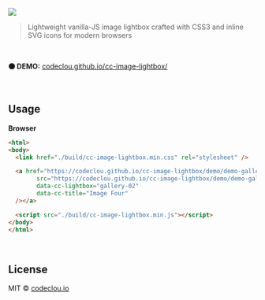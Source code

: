[![](https://codeclou.github.io/cc-image-lightbox/img/cc-image-lightbox-logo.svg)](https://github.com/codeclou/cc-image-lightbox)

> Lightweight vanilla-JS image lightbox crafted with CSS3 and inline SVG icons for modern browsers

<p>&nbsp;</p>

**:black_circle: DEMO:** [codeclou.github.io/cc-image-lightbox/](https://codeclou.github.io/cc-image-lightbox/)

<p>&nbsp;</p>

## Usage

**Browser**

```html
<html>
<body>
  <link href="./build/cc-image-lightbox.min.css" rel="stylesheet" />

  <a href="https://codeclou.github.io/cc-image-lightbox/demo/demo-gallery-02/images/DSC05104.JPG" target="_blank"><img
        src="https://codeclou.github.io/cc-image-lightbox/demo/demo-gallery-02/thumbs/DSC05104.JPG"
        data-cc-lightbox="gallery-02"
        data-cc-title="Image Four"
  /></a>

  <script src="./build/cc-image-lightbox.min.js"></script>
</body>
</html>
```


<p>&nbsp;</p>

## License

MIT © [codeclou.io](./LICENSE.md)
